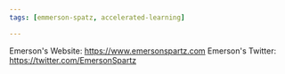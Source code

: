 ```yaml
---
tags: [emmerson-spatz, accelerated-learning]

---
```


Emerson's Website: https://www.emersonspartz.com
Emerson's Twitter: https://twitter.com/EmersonSpartz


